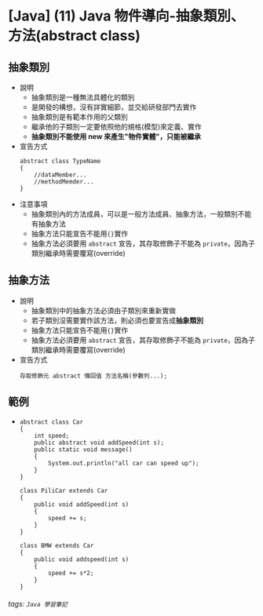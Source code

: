 # [Java] (11) Java 物件導向-抽象類別、方法(abstract class)

## 抽象類別
* 說明
    * 抽象類別是一種無法具體化的類別
    * 是開發的構想，沒有詳實細節，並交給研發部門去實作
    * 抽象類別是有範本作用的父類別
    * 繼承他的子類別一定要依照他的規格(模型)來定義、實作
    * **抽象類別不能使用 new 來產生"物件實體"，只能被繼承**
* 宣告方式
    ```java=
    abstract class TypeName
    {
        //dataMember...
        //methodMemder...
    }
    ```
* 注意事項
    * 抽象類別內的方法成員，可以是一般方法成員、抽象方法，一般類別不能有抽象方法
    * 抽象方法只能宣告不能用```{}```實作
    * 抽象方法必須要用 ```abstract``` 宣告，其存取修飾子不能為 ```private```，因為子類別繼承時需要覆寫(override) 

## 抽象方法
* 說明
    * 抽象類別中的抽象方法必須由子類別來重新實做
    * 若子類別沒需要實作該方法，則必須也要宣告成**抽象類別**
    * 抽象方法只能宣告不能用```{}```實作
    * 抽象方法必須要用 ```abstract``` 宣告，其存取修飾子不能為 ```private```，因為子類別繼承時需要覆寫(override) 
* 宣告方式
    ```java=
    存取修飾元 abstract 傳回值 方法名稱(參數列...);
    ```
## 範例
* 
    ```java=
    abstract class Car
    {
        int speed;
        public abstract void addSpeed(int s);
        public static void message()
        {
            System.out.println("all car can speed up");
        }
    }
    
    class PiliCar extends Car
    {
        public void addSpeed(int s)
        {
            speed += s;
        }
    }
    
    class BMW extends Car
    {
        public void addspeed(int s)
        {
            speed += s*2;
        }
    }
    ```

###### tags: `Java 學習筆記`

